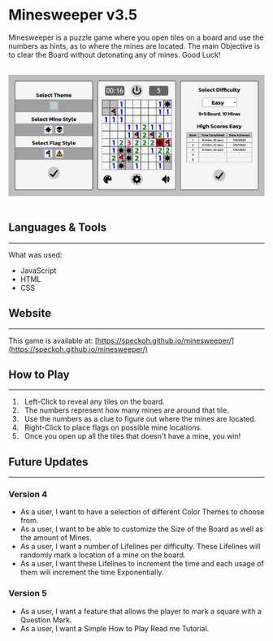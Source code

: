 # Minesweeper v3.5
 
 Minesweeper is a puzzle game where you open tiles on a board and use the numbers as hints, as to where the mines are located. The main Objective is to clear the Board without detonating any of mines. Good Luck!

&nbsp;
 ![alt game screenshot](assets/minesweeper_sn.jpeg)
&nbsp;
## Languages & Tools
 ---
 What was used:
 - JavaScript
 - HTML
 - CSS
 
## Website
 ---
 This game is available at: [https://speckoh.github.io/minesweeper/](https://speckoh.github.io/minesweeper/)

## How to Play
 ---
 1. &nbsp; Left-Click to reveal any tiles on the board.
 2. &nbsp; The numbers represent how many mines are around that tile.
 3. &nbsp; Use the numbers as a clue to figure out where the mines are located.
 4. &nbsp; Right-Click to place flags on possible mine locations.
 5. &nbsp; Once you open up all the tiles that doesn't have a mine, you win!

## Future Updates 
 ---
### Version 4
 - As a user, I want to have a selection of different Color Themes to choose from.
 - As a user, I want to be able to customize the Size of the Board as well as the amount of Mines.
 - As a user, I want a number of Lifelines per difficulty. These Lifelines will randomly mark a location of a mine on the board.
 - As a user, I want these Lifelines to increment the time and each usage of them will increment the time Exponentially.

### Version 5
 - As a user, I want a feature that allows the player to mark a square with a Question Mark.
 - As a user, I want a Simple How to Play Read me Tutorial.